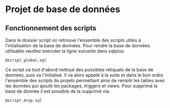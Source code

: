 # Projet de base de données
## Fonctionnement des scripts

Dans le dossier script on retrouve l'ensemble des scripts utiles à l'intialisation de la base de données. Pour rendre la base de données utilisable veuillez executer la ligne suivante dans sqlplus:

    @script_global.sql

Ce script va tout d'abord nettoyé des possibles reliquats de la base de données, puis va l'initialisé. Il va alors appelé à la suite et dans le bon ordre l'ensemble des scripts du projets permettant ainsi de remplir les tables avec les données pui ajouté les packages, triggers et views. Pour supprimé la base de donnée il est possible de la supprimé via:

    @script_drop.sql

